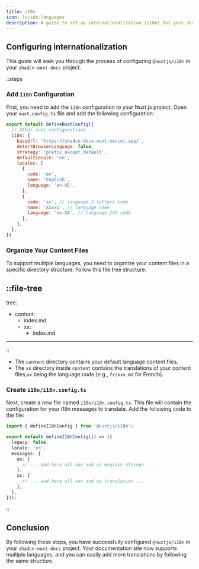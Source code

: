 ```yaml
---
title: i18n
icon: lucide:languages
description: A guide to set up internationalization (i18n) for your shadcn-nuxt-docs
---
```

## Configuring internationalization

This guide will walk you through the process of configuring `@nuxtjs/i18n` in your `shadcn-nuxt-docs` project.

::steps
### Add `i18n` Configuration

First, you need to add the `i18n` configuration to your Nuxt.js project. Open your `nuxt.config.ts` file and add the following configuration:

```javascript
export default defineNuxtConfig({
  // Other nuxt configurations...
  i18n: {
    baseUrl: 'https://shadcn-docs-nuxt.vercel.app/',
    detectBrowserLanguage: false,
    strategy: 'prefix_except_default',
    defaultLocale: 'en',
    locales: [
      {
        code: 'en',
        name: 'English',
        language: 'en-US',
      },
      {
        code: 'xx', // language 2 letters code
        name: 'Xxxxx', // language name
        language: 'xx-XX', // language ISO code
      },
    ],
  },
})
```

### Organize Your Content Files

To support multiple languages, you need to organize your content files in a specific directory structure. Follow this file tree structure:

::file-tree
---
tree:
  - content:
    - index.md
    - xx:
      - index.md
---
::

- The `content` directory contains your default language content files.
- The `xx` directory inside `content` contains the translations of your content files,`xx` being the language code (e.g., `fr/xxx.md` for French).

### Create `i18n/i18n.config.ts`

Next, create a new file named `i18n/i18n.config.ts`. This file will contain the configuration for your i18n messages to translate. Add the following code to the file:

```typescript
import { defineI18nConfig } from '@nuxtjs/i18n';

export default defineI18nConfig(() => ({
  legacy: false,
  locale: 'en',
  messages: {
    en: {
      // ... add here all nav and ui english strings ...
    },
    xx: {
      // ... add here all nav and ui translation ...
    },
  },
}));
```
:: 

## Conclusion

By following these steps, you have successfully configured `@nuxtjs/i18n` in your `shadcn-nuxt-docs` project. Your documentation site now supports multiple languages, and you can easily add more translations by following the same structure.